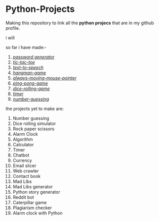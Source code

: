 # Python-Projects

Making this repository to link all the **python projecs** that are in my github profile.

i will 

so far i have made:-
1. [*password generator*](https://github.com/aakarsh27/password-generator)
2. [*tic-tac-toe*](https://github.com/aakarsh27/tic-tac-toe-game)
3. [*text-to-speech*](https://github.com/aakarsh27/text-to-speech)
4. [*hangman-game*](https://github.com/aakarsh27/hangman)
5. [*always-moving-mouse-pointer*](https://github.com/aakarsh27/always-moving-mouse-pointer)
6. [*ping-pong-game*](https://github.com/aakarsh27/ping-pong-game)
7. [*dice-rolling-game*](https://github.com/aakarsh27/dice-roller)
8. [*timer*]()
10. [*number-guessing*]()

the projects yet to make are:
1. Number guessing
2. Dice rolling simulator
3. Rock paper scissors
4. Alarm Clock
5. Algorithm
6. Calculator
7. Timer
8. Chatbot
9. Currency
10. Email slicer
11. Web crawler
12. Contact book
13. Mad Libs
14. Mad Libs generator
15. Python story generator
16. Reddit bot
17. Caterpillar game
18. Plagiarism checker
19. Alarm clock with Python
